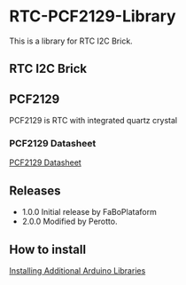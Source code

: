 # RTC-PCF2129-Library

This is a library for RTC I2C Brick.

## RTC I2C Brick


## PCF2129

PCF2129 is RTC with integrated quartz crystal

### PCF2129 Datasheet

[PCF2129 Datasheet](https://www.nxp.com/docs/en/data-sheet/PCF2129.pdf)

## Releases
- 1.0.0 Initial release by FaBoPlataform
- 2.0.0 Modified by Perotto.

## How to install

[Installing Additional Arduino Libraries](https://www.arduino.cc/en/Guide/Libraries)
